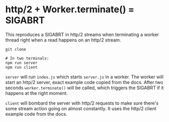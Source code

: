 # http/2 + Worker.terminate() = SIGABRT

This reproduces a SIGABRT in http/2 streams when terminating a worker thread right when a read happens on an http/2 stream.

```
git clone

# In two terminals:
npm run server
npm run client
```

`server` will run `index.js` which starts `server.js` in a worker. The worker will start an http/2 server, exact example code copied from the docs. After two seconds `worker.terminate()` will be called, which triggers the SIGABRT if it happens at the right moment.

`client` will bombard the server with http/2 requests to make sure there's some stream action going on almost constantly. It uses the http/2 client example code from the docs.
